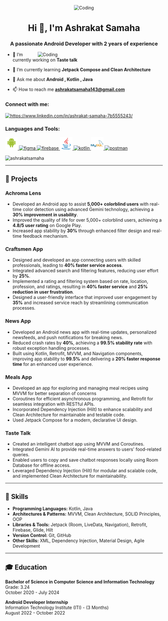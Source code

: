 <p align="center">
  <img src="https://media.tenor.com/GVk4jB2u_i8AAAAd/coding.gif" alt="Coding" >
</p>
<h1 align="center">Hi 👋, I'm Ashrakat Samaha</h1>
<h3 align="center">A passionate Android Developer with 2 years of experience</h3>
<img align="right" alt="Coding" width="400" src="https://images.lemonly.com/wp-content/uploads/2018/08/07150313/Homebase_Thumb_v01.gif">

- 🔭 I’m currently working on **Taste talk**

- 🌱 I’m currently learning **Jetpack Compose and Clean Architecture**

- 💬 Ask me about **Android , Kotlin , Java**

- 📫 How to reach me **ashrakatsamaha143@gmail.com**

<h3 align="left">Connect with me:</h3>
<p align="left">
<a href="https://www.linkedin.com/in/ashrakat-samaha-7b5555243/" target="blank"><img align="center" src="https://raw.githubusercontent.com/rahuldkjain/github-profile-readme-generator/master/src/images/icons/Social/linked-in-alt.svg" alt="https://www.linkedin.com/in/ashrakat-samaha-7b5555243/" height="30" width="40" /></a>
</p>

<h3 align="left">Languages and Tools:</h3>
<p align="left"> <a href="https://developer.android.com" target="_blank" rel="noreferrer"> <img src="https://raw.githubusercontent.com/devicons/devicon/master/icons/android/android-original-wordmark.svg" alt="android" width="40" height="40"/> </a> <a href="https://www.figma.com/" target="_blank" rel="noreferrer"> <img src="https://www.vectorlogo.zone/logos/figma/figma-icon.svg" alt="figma" width="40" height="40"/> </a> <a href="https://firebase.google.com/" target="_blank" rel="noreferrer"> <img src="https://www.vectorlogo.zone/logos/firebase/firebase-icon.svg" alt="firebase" width="40" height="40"/> </a> <a href="https://www.java.com" target="_blank" rel="noreferrer"> <img src="https://raw.githubusercontent.com/devicons/devicon/master/icons/java/java-original.svg" alt="java" width="40" height="40"/> </a> <a href="https://kotlinlang.org" target="_blank" rel="noreferrer"> <img src="https://www.vectorlogo.zone/logos/kotlinlang/kotlinlang-icon.svg" alt="kotlin" width="40" height="40"/> </a> <a href="https://www.mysql.com/" target="_blank" rel="noreferrer"> <img src="https://raw.githubusercontent.com/devicons/devicon/master/icons/mysql/mysql-original-wordmark.svg" alt="mysql" width="40" height="40"/> </a> <a href="https://postman.com" target="_blank" rel="noreferrer"> <img src="https://www.vectorlogo.zone/logos/getpostman/getpostman-icon.svg" alt="postman" width="40" height="40"/> </a> </p>

<p><img align="center" src="https://github-readme-stats.vercel.app/api/top-langs?username=ashrakatsamaha&show_icons=true&locale=en&layout=compact" alt="ashrakatsamaha" /></p>

---
  ## 💼 Projects

### Achroma Lens 
- Developed an Android app to assist **5,000+ colorblind users** with real-time color detection using advanced Gemini technology, achieving a **30% improvement in usability**.
- Improved the quality of life for over 5,000+ colorblind users, achieving a **4.8/5 user rating** on Google Play.
- Increased app stability by **30%** through enhanced filter design and real-time feedback mechanism.

### Craftsmen App 
- Designed and developed an app connecting users with skilled professionals, leading to **40% faster service access**.
- Integrated advanced search and filtering features, reducing user effort by **25%**.
- Implemented a rating and filtering system based on rate, location, profession, and ratings, resulting in **40% faster service** and **25% reduction in user frustration**.
- Designed a user-friendly interface that improved user engagement by **35%** and increased service reach by streamlining communication processes.

### News App 
- Developed an Android news app with real-time updates, personalized newsfeeds, and push notifications for breaking news.
- Reduced crash rates by **40%**, achieving a **99.5% stability rate** with robust exception handling processes.
- Built using Kotlin, Retrofit, MVVM, and Navigation components, improving app stability to **99.5%** and delivering a **20% faster response time** for an enhanced user experience.

### Meals App
- Developed an app for exploring and managing meal recipes using MVVM for better separation of concerns
- Coroutines for efficient asynchronous programming, and Retrofit for seamless integration with RESTful APIs.
- Incorporated Dependency Injection (Hilt) to enhance scalability and Clean Architecture for maintainable and testable code.
- Used Jetpack Compose for a modern, declarative UI design.

### Taste Talk
- Created an intelligent chatbot app using MVVM and Coroutines.
- Integrated Gemini AI to provide real-time answers to users' food-related queries.
- Enabled users to copy and save chatbot responses locally using Room Database for offline access.
- Leveraged Dependency Injection (Hilt) for modular and scalable code, and implemented Clean Architecture for maintainability.

---
## 🚀 Skills

- **Programming Languages:** Kotlin, Java
- **Architectures & Patterns:** MVVM, Clean Architecture, SOLID Principles, OOP
- **Libraries & Tools:** Jetpack (Room, LiveData, Navigation), Retrofit, Firebase, Glide, Hilt
- **Version Control:** Git, GitHub
- **Other Skills:** XML, Dependency Injection, Material Design, Agile Development

---
  ## 🎓 Education

**Bachelor of Science in Computer Science and Information Technology**  
Grade: 3.24  
October 2020 - July 2024

**Android Developer Internship**  
Information Technology Institute (ITI) - (3 Months)  
August 2022 - October 2022
